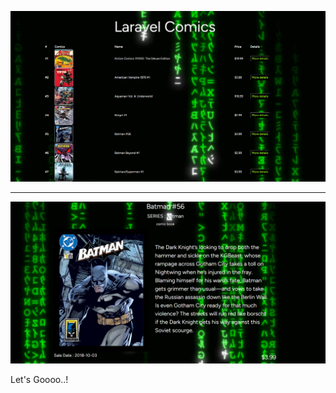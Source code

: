 ![Preview](./public/preview_1.png)

________________________________________________________________________________________________________________________________________________________________________________________________________________
![Preview](./public/preview_2.png)

Let's Goooo..!